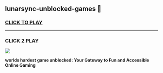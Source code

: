 
## lunarsync-unblocked-games 👋
<h3>
<a href="https://premium.freeplayer.one?title=lunarsync-unblocked-games&ref=14F">CLICK TO PLAY</a></h3>
<hr>

<h3>
<a href="https://premium.freeplayer.one?title=lunarsync-unblocked-games&ref=14F">CLICK 2 PLAY</a>
  
</h3>

<a href="https://premium.freeplayer.one?title=lunarsync-unblocked-games&ref=12F/"><img src="https://clearcache.store/games.png"></a>


**worlds hardest game unblocked: Your Gateway to Fun and Accessible Online Gaming**
